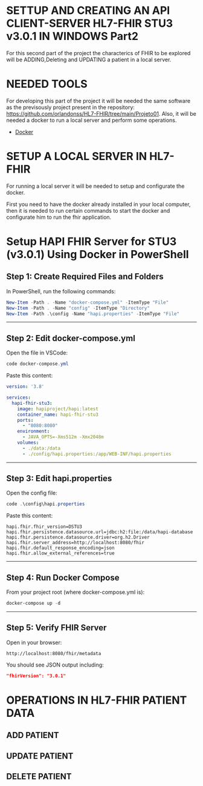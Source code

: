# SETTUP AND CREATING AN API CLIENT-SERVER HL7-FHIR STU3 v3.0.1 IN WINDOWS Part2

For this second part of the project the characterics of FHIR to be explored will be ADDING,Deleting and UPDATING
a patient in a local server.

# NEEDED TOOLS

For developing this part of the project it will be needed the same software as the previsously project present in the
repository: https://github.com/orlandonss/HL7-FHIR/tree/main/Projeto01.
Also, it will be needed a docker to run a local server and perform some operations.

- [Docker](https://www.docker.com)

# SETUP A LOCAL SERVER IN HL7-FHIR

For running a local server it will be needed to setup and configurate the docker.

First you need to have the docker already installed in your local computer, then it is needed to run certain commands to start the docker and configurate him  to run the fhir application.

# Setup HAPI FHIR Server for STU3 (v3.0.1) Using Docker in PowerShell

## Step 1: Create Required Files and Folders

In PowerShell, run the following commands:

```powershell
New-Item -Path . -Name "docker-compose.yml" -ItemType "File"
New-Item -Path . -Name "config" -ItemType "Directory"
New-Item -Path .\config -Name "hapi.properties" -ItemType "File"
```

---

## Step 2: Edit docker-compose.yml

Open the file in VSCode:

```powershell
code docker-compose.yml
```

Paste this content:

```yaml
version: '3.8'

services:
  hapi-fhir-stu3:
    image: hapiproject/hapi:latest
    container_name: hapi-fhir-stu3
    ports:
      - "8080:8080"
    environment:
      - JAVA_OPTS=-Xms512m -Xmx2048m
    volumes:
      - ./data:/data
      - ./config/hapi.properties:/app/WEB-INF/hapi.properties
```

---

## Step 3: Edit hapi.properties

Open the config file:

```powershell
code .\config\hapi.properties
```

Paste this content:

```properties
hapi.fhir.fhir_version=DSTU3
hapi.fhir.persistence.datasource.url=jdbc:h2:file:/data/hapi-database
hapi.fhir.persistence.datasource.driver=org.h2.Driver
hapi.fhir.server_address=http://localhost:8080/fhir
hapi.fhir.default_response_encoding=json
hapi.fhir.allow_external_references=true
```

---

## Step 4: Run Docker Compose

From your project root (where docker-compose.yml is):

```powershell
docker-compose up -d
```

---

## Step 5: Verify FHIR Server

Open in your browser:

```
http://localhost:8080/fhir/metadata
```

You should see JSON output including:

```json
"fhirVersion": "3.0.1"
```



# OPERATIONS IN HL7-FHIR PATIENT DATA

## ADD PATIENT

## UPDATE PATIENT

## DELETE PATIENT

